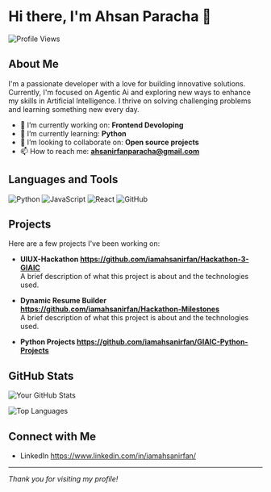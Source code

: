 # Hi there, I'm Ahsan Paracha 👋

![Profile Views](https://gpvc.arturio.dev/yourusername)

## About Me

I'm a passionate developer with a love for building innovative solutions. Currently, I'm focused on Agentic Ai and exploring new ways to enhance my skills in Artificial Intelligence. I thrive on solving challenging problems and learning something new every day.

- 🔭 I’m currently working on: **Frontend Devoloping**
- 🌱 I’m currently learning: **Python**
- 👯 I’m looking to collaborate on: **Open source projects**
- 📫 How to reach me: **ahsanirfanparacha@gmail.com**

## Languages and Tools

![Python](https://img.shields.io/badge/Python-3776AB?style=for-the-badge&logo=python&logoColor=white)
![JavaScript](https://img.shields.io/badge/JavaScript-F7DF1E?style=for-the-badge&logo=javascript&logoColor=black)
![React](https://img.shields.io/badge/React-20232A?style=for-the-badge&logo=react&logoColor=61DAFB)
![GitHub](https://img.shields.io/badge/GitHub-181717?style=for-the-badge&logo=github&logoColor=white)
<!-- Add more badges as needed -->

## Projects

Here are a few projects I've been working on:

- **UIUX-Hackathon https://github.com/iamahsanirfan/Hackathon-3-GIAIC**  
  A brief description of what this project is about and the technologies used.

- **Dynamic Resume Builder https://github.com/iamahsanirfan/Hackathon-Milestones**  
  A brief description of what this project is about and the technologies used.

- **Python Projects https://github.com/iamahsanirfan/GIAIC-Python-Projects**  

## GitHub Stats

![Your GitHub Stats](https://github-readme-stats.vercel.app/api?username=yourusername&show_icons=true&theme=radical)

<!-- Optionally, include languages used stats -->
![Top Languages](https://github-readme-stats.vercel.app/api/top-langs/?username=yourusername&layout=compact)

## Connect with Me

- LinkedIn https://www.linkedin.com/in/iamahsanirfan/

---

*Thank you for visiting my profile!*
